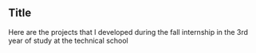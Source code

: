 ## Title
Here are the projects that I developed during the fall internship in the 3rd year of study at the technical school
